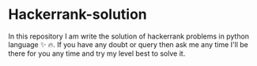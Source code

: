 # Hackerrank-solution

In this repository I am write the solution of hackerrank problems in python language ✨ 🔥.
If you have any doubt or query then ask me any time I'll be there for you any time and try my level best to solve it.
